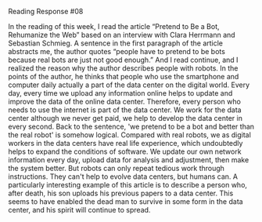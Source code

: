 Reading Response #08

In the reading of this week, I read the article “Pretend to Be a Bot, Rehumanize the Web” based on an interview with Clara Herrmann and Sebastian Schmieg. A sentence in the first paragraph of the article abstracts me, the author quotes “people have to pretend to be bots because real bots are just not good enough.” And I read continue, and I realized the reason why the author describes people with robots. In the points of the author, he thinks that people who use the smartphone and computer daily actually a part of the data center on the digital world. Every day, every time we upload any information online helps to update and improve the data of the online data center. Therefore, every person who needs to use the internet is part of the data center. We work for the data center although we never get paid, we help to develop the data center in every second. Back to the sentence, 'we pretend to be a bot and better than the real robot' is somehow logical. Compared with real robots, we as digital workers in the data centers have real life experience, which undoubtedly helps to expand the conditions of software. We update our own network information every day, upload data for analysis and adjustment, then make the system better. But robots can only repeat tedious work through instructions. They can't help to evolve data centers, but humans can. A particularly interesting example of this article is to describe a person who, after death, his son uploads his previous papers to a data center. This seems to have enabled the dead man to survive in some form in the data center, and his spirit will continue to spread. 
